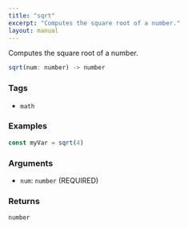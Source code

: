 ```yaml
---
title: "sqrt"
excerpt: "Computes the square root of a number."
layout: manual
---
```


Computes the square root of a number.



```js
sqrt(num: number) -> number
```

### Tags

* `math`

### Examples

```js
const myVar = sqrt(4)
```

### Arguments

* `num`: `number` (REQUIRED)

### Returns

`number`




